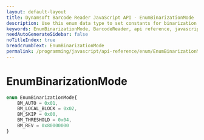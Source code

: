 ```yaml
---
layout: default-layout
title: Dynamsoft Barcode Reader JavaScript API - EnumBinarizationMode
description: Use this enum data type to set constants for binarization mode of barcodes in your Dynamsoft Barcode Reader project for JavaScript.
keywords: EnumBinarizationMode, BarcodeReader, api reference, javascript, js
needAutoGenerateSidebar: false
noTitleIndex: true
breadcrumbText: EnumBinarizationMode
permalink: /programming/javascript/api-reference/enum/EnumBinarizationMode.html
---
```



# EnumBinarizationMode

```ts
enum EnumBinarizationMode{
    BM_AUTO = 0x01, 
    BM_LOCAL_BLOCK = 0x02, 
    BM_SKIP = 0x00,
    BM_THRESHOLD = 0x04,
    BM_REV = 0x80000000
}
```
